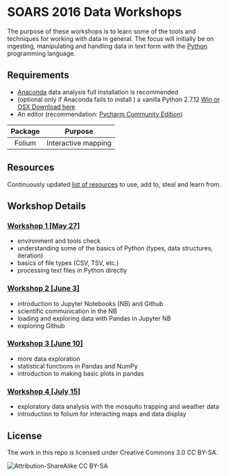 # SOARS 2016 Data Workshops

The purpose of these workshops is to learn some of the tools and techniques for working with data in general.  The focus will initially be on ingesting, manipulating and handling data in text form with the [Python](http://www.python.org) programming language.

## Requirements
* [Anaconda](https://www.continuum.io/downloads) data analysis full installation is recommended
* (optional only if Anaconda fails to install ) a vanilla Python 2.7.12 [Win or OSX Download here](https://www.python.org/downloads/release/python-2712/)
* An editor (recommendation: [Pycharm Community Edition](https://www.jetbrains.com/pycharm/download))

| Package | Purpose |
|:-------:|---------|
| Folium  | Interactive mapping |


## Resources
Continuously updated [list of resources](./workshop/resources) to use, add to, steal and learn from.

## Workshop Details

### [Workshop 1 [May 27]](./workshop/1)
* environment and tools check
* understanding some of the basics of Python (types, data structures, iteration)
* basics of file types (CSV, TSV, etc.)
* processing text files in Python directly

### [Workshop 2 [June 3]](./workshop/2)
* introduction to Jupyter Notebooks (NB) and Github
* scientific communication in the NB
* loading and exploring data with Pandas in Jupyter NB
* exploring Github

### [Workshop 3 [June 10]](./workshop/3)
* more data exploration
* statistical functions in Pandas and NumPy
* introduction to making basic plots in pandas

### [Workshop 4 [July 15]](./workshop/4)
* exploratory data analysis with the mosquito trapping and weather data
* introduction to folium for interacting maps and data display

## License
The work in this repo is licensed under Creative Commons 3.0 CC BY-SA.

![Attribution-ShareAlike CC BY-SA](https://licensebuttons.net/l/by-sa/3.0/88x31.png)
